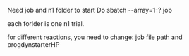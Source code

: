 Need job and n1 folder to start
Do sbatch --array=1-? job

each forlder is one n1 trial.

for different reactions, you need to change:
job file path and progdynstarterHP
